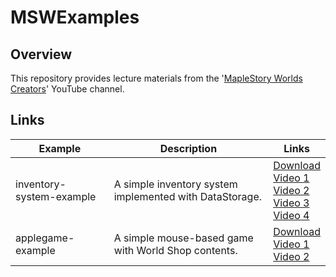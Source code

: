 # MSWExamples

## Overview
This repository provides lecture materials from the '[MapleStory Worlds Creators](https://www.youtube.com/@MSWCreator)' YouTube channel.

## Links
| Example | Description | Links |
|---------|-------------|------|
| inventory-system-example | A simple inventory system implemented with DataStorage. | [Download](https://github.com/MSW-Git/MSWExamples/raw/refs/heads/main/inventory-system-example/inventory-system-example.mod) <br> [Video 1](https://youtu.be/6UqWcR8qzyQ?si=Ou6n94CmoNrpw_zT) <br> [Video 2](https://youtu.be/SSxN-NjHoKA?si=6jRnEVBJAaR4n7mF) <br> [Video 3](https://youtu.be/qd09zIjWftk?si=isxfFhwbrYr-N0w4) <br> [Video 4](https://youtu.be/c6it4Pn8OpA?si=R3damyb5p5Fofmuz) |
| applegame-example | A simple mouse-based game with World Shop contents. | [Download](https://github.com/MSW-Git/MSWExamples/raw/refs/heads/main/applegame-example/applegame-example.mod) <br> [Video 1](https://www.youtube.com/watch?v=MyWNW6ProAo) <br> [Video 2](https://www.youtube.com/watch?v=kDuMJmMAxno) |